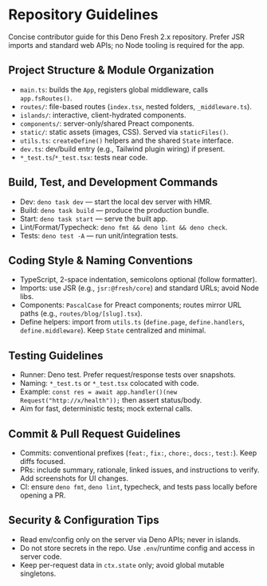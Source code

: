 # Repository Guidelines

Concise contributor guide for this Deno Fresh 2.x repository. Prefer JSR imports and standard web APIs; no Node tooling is required for the app.

## Project Structure & Module Organization
- `main.ts`: builds the `App`, registers global middleware, calls `app.fsRoutes()`.
- `routes/`: file-based routes (`index.tsx`, nested folders, `_middleware.ts`).
- `islands/`: interactive, client-hydrated components.
- `components/`: server-only/shared Preact components.
- `static/`: static assets (images, CSS). Served via `staticFiles()`.
- `utils.ts`: `createDefine()` helpers and the shared `State` interface.
- `dev.ts`: dev/build entry (e.g., Tailwind plugin wiring) if present.
- `*_test.ts`/`*_test.tsx`: tests near code.

## Build, Test, and Development Commands
- Dev: `deno task dev` — start the local dev server with HMR.
- Build: `deno task build` — produce the production bundle.
- Start: `deno task start` — serve the built app.
- Lint/Format/Typecheck: `deno fmt && deno lint && deno check`.
- Tests: `deno test -A` — run unit/integration tests.

## Coding Style & Naming Conventions
- TypeScript, 2-space indentation, semicolons optional (follow formatter).
- Imports: use JSR (e.g., `jsr:@fresh/core`) and standard URLs; avoid Node libs.
- Components: `PascalCase` for Preact components; routes mirror URL paths (e.g., `routes/blog/[slug].tsx`).
- Define helpers: import from `utils.ts` (`define.page`, `define.handlers`, `define.middleware`). Keep `State` centralized and minimal.

## Testing Guidelines
- Runner: Deno test. Prefer request/response tests over snapshots.
- Naming: `*_test.ts` or `*_test.tsx` colocated with code.
- Example: `const res = await app.handler()(new Request("http://x/health"));` then assert status/body.
- Aim for fast, deterministic tests; mock external calls.

## Commit & Pull Request Guidelines
- Commits: conventional prefixes (`feat:`, `fix:`, `chore:`, `docs:`, `test:`). Keep diffs focused.
- PRs: include summary, rationale, linked issues, and instructions to verify. Add screenshots for UI changes.
- CI: ensure `deno fmt`, `deno lint`, typecheck, and tests pass locally before opening a PR.

## Security & Configuration Tips
- Read env/config only on the server via Deno APIs; never in islands.
- Do not store secrets in the repo. Use `.env`/runtime config and access in server code.
- Keep per-request data in `ctx.state` only; avoid global mutable singletons.

